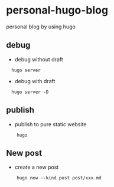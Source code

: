 # personal-hugo-blog

personal blog by using hugo

## debug
+ debug without draft
```shell
  hugo server  
```


+ debug with draft
 ```shell
   hugo server -D 
 ```

## publish
+ publish to pure static website
```shell
    hugo
```

## New post
+ create a new post
```shell
    hugo new --kind post post/xxx.md 
```